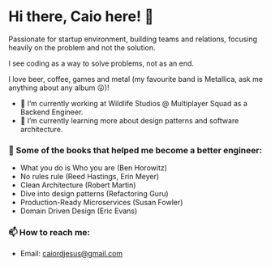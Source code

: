 # Hi there, Caio here! 👋
Passionate for startup environment, building teams and relations, focusing heavily on the problem and not the solution.

I see coding as a way to solve problems, not as an end.

I love beer, coffee, games and metal (my favourite band is Metallica, ask me anything about any album 😛)!

- 💼 I’m currently working at Wildlife Studios @ Multiplayer Squad as a Backend Engineer. 
- 🌱 I’m currently learning more about design patterns and software architecture.

### 📖 Some of the books that helped me become a better engineer:
- What you do is Who you are (Ben Horowitz)
- No rules rule (Reed Hastings, Erin Meyer)
- Clean Architecture (Robert Martin)
- Dive into design patterns (Refactoring Guru)
- Production-Ready Microservices (Susan Fowler)
- Domain Driven Design (Eric Evans)


### 📫 How to reach me:
- Email: caiordjesus@gmail.com


<!--
**caiordjesus/caiordjesus** is a ✨ _special_ ✨ repository because its `README.md` (this file) appears on your GitHub profile.

Here are some ideas to get you started:

- 🔭 I’m currently working on ...
- 🌱 I’m currently learning ...
- 👯 I’m looking to collaborate on ...
- 🤔 I’m looking for help with ...
- 💬 Ask me about ...
- 📫 How to reach me: ...
- 😄 Pronouns: ...
- ⚡ Fun fact: ...
-->
